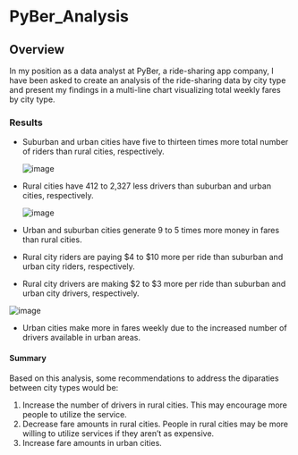 # PyBer_Analysis

## Overview

In my position as a data analyst at PyBer, a ride-sharing app company, I have been asked to create an analysis of the ride-sharing data by city type and present my findings in a multi-line chart visualizing total weekly fares by city type. 

### Results

* Suburban and urban cities have five to thirteen times more total number of riders than rural cities, respectively.

    ![image](https://user-images.githubusercontent.com/104471775/173255840-c3538495-1e8b-4892-a00e-a556986ea73f.png)
	

* Rural cities have 412 to 2,327 less drivers than suburban and urban cities, respectively.
  
  ![image](https://user-images.githubusercontent.com/104471775/173255887-e993bf41-9a35-4348-a480-085cff9e552b.png)

* Urban and suburban cities generate 9 to 5 times more money in fares than rural cities.
* Rural city riders are paying $4 to $10 more per ride than suburban and urban city riders, respectively.
* Rural city drivers are making $2 to $3 more per ride than suburban and urban city drivers, respectively.

![image](https://user-images.githubusercontent.com/104471775/173255799-1df3efe8-640d-40ce-944f-4d6c8e1f4147.png)


* Urban cities make more in fares weekly due to the increased number of drivers available in urban areas.

#### Summary

Based on this analysis, some recommendations to address the diparaties between city types would be:
1. Increase the number of drivers in rural cities.  This may encourage more people to utilize the service.
2. Decrease fare amounts in rural cities.  People in rural cities may be more willing to utilize services if they aren’t as expensive.
3. Increase fare amounts in urban cities.  



